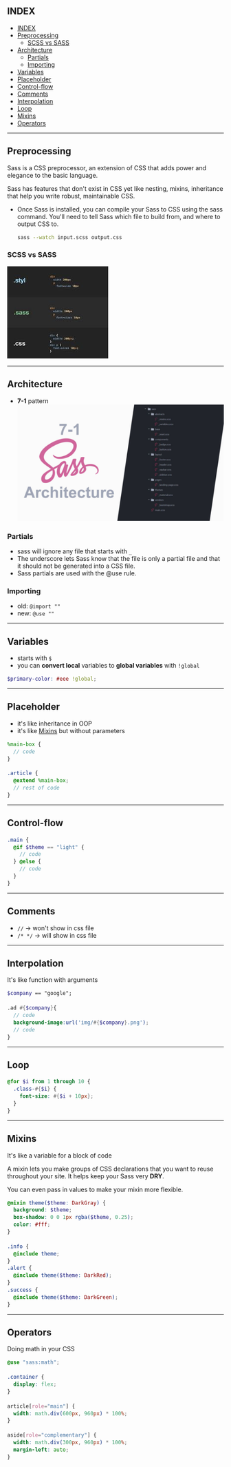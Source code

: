 ## INDEX

- [INDEX](#index)
- [Preprocessing](#preprocessing)
  - [SCSS vs SASS](#scss-vs-sass)
- [Architecture](#architecture)
  - [Partials](#partials)
  - [Importing](#importing)
- [Variables](#variables)
- [Placeholder](#placeholder)
- [Control-flow](#control-flow)
- [Comments](#comments)
- [Interpolation](#interpolation)
- [Loop](#loop)
- [Mixins](#mixins)
- [Operators](#operators)

---

## Preprocessing

Sass is a CSS preprocessor, an extension of CSS that
adds power and elegance to the basic language.

Sass has features that don't exist in CSS yet like nesting, mixins, inheritance that help you write robust, maintainable CSS.

- Once Sass is installed, you can compile your Sass to CSS using the sass command. You'll need to tell Sass which file to build from, and where to output CSS to.
  ```sh
  sass --watch input.scss output.css
  ```

### SCSS vs SASS

![scss](./img/sass-scss.jpg)

---

## Architecture

- **7-1** pattern ![7-1 pattern](./img/sass-architecture.jpg)

### Partials

- sass will ignore any file that starts with `_`
- The underscore lets Sass know that the file is only a partial file and that it should not be generated into a CSS file.
- Sass partials are used with the @use rule.

### Importing

- old: `@import ""`
- new: `@use ""`

---

## Variables

- starts with `$`
- you can **convert local** variables to **global variables** with `!global`

```scss
$primary-color: #eee !global;
```

---

## Placeholder

- it's like inheritance in OOP
- it's like [Mixins](#mixins) but without parameters

```scss
%main-box {
  // code
}

.article {
  @extend %main-box;
  // rest of code
}
```

---

## Control-flow

```scss
.main {
  @if $theme == "light" {
    // code
  } @else {
    // code
  }
}
```

---

## Comments

- `//` -> won't show in css file
- `/* */` -> will show in css file

---

## Interpolation

It's like function with arguments

```scss
$company == "google";

.ad #{$company}{
  // code
  background-image:url('img/#{$company}.png');
  // code
}
```

---

## Loop

```scss
@for $i from 1 through 10 {
  .class-#{$i} {
    font-size: #{$i + 10px};
  }
}
```

---

## Mixins

It's like a variable for a block of code

A mixin lets you make groups of CSS declarations that you want to reuse throughout your site. It helps keep your Sass very **DRY**.

You can even pass in values to make your mixin more flexible.

```scss
@mixin theme($theme: DarkGray) {
  background: $theme;
  box-shadow: 0 0 1px rgba($theme, 0.25);
  color: #fff;
}

.info {
  @include theme;
}
.alert {
  @include theme($theme: DarkRed);
}
.success {
  @include theme($theme: DarkGreen);
}
```

---

## Operators

Doing math in your CSS

```scss
@use "sass:math";

.container {
  display: flex;
}

article[role="main"] {
  width: math.div(600px, 960px) * 100%;
}

aside[role="complementary"] {
  width: math.div(300px, 960px) * 100%;
  margin-left: auto;
}
```

